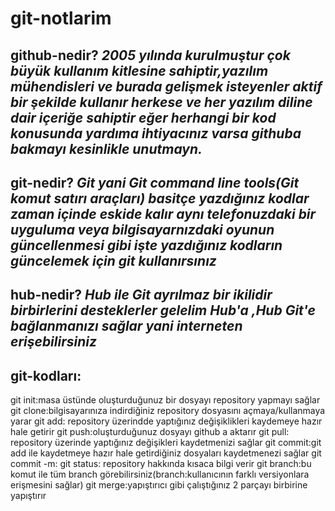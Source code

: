 # git-notlarim
## github-nedir?  	***2005 yılında kurulmuştur çok büyük kullanım kitlesine sahiptir,yazılım mühendisleri ve burada gelişmek isteyenler aktif bir şekilde kullanır herkese ve her yazılım diline dair içeriğe sahiptir eğer herhangi bir kod konusunda yardıma ihtiyacınız varsa githuba bakmayı kesinlikle unutmayn.***


## git-nedir? ***Git yani Git command line tools(Git komut satırı araçları) basitçe yazdığınız kodlar zaman içinde eskide kalır aynı telefonuzdaki bir uyguluma veya bilgisayarnızdaki oyunun güncellenmesi gibi işte  yazdığınız kodların güncelemek için git kullanırsınız***

## hub-nedir? ***Hub ile Git ayrılmaz bir ikilidir birbirlerini desteklerler gelelim Hub'a ,Hub Git'e bağlanmanızı sağlar yani interneten erişebilirsiniz*** 

## git-kodları: 
git init:masa üstünde oluşturduğunuz bir dosyayı  repository yapmayı sağlar
git clone:bilgisayarınıza indirdiğiniz  repository dosyasını açmaya/kullanmaya yarar
git add: repository üzerindde yaptığınız değişiklikleri kaydemeye hazır hale getirir
git push:oluşturduğunuz dosyayı github a aktarır
git pull: repository üzerinde yaptığınız değişikleri kaydetmenizi sağlar
git commit:git add ile kaydetmeye hazır hale getirdiğiniz dosyaları kaydetmenezi sağlar
git commit -m:
git status: repository hakkında kısaca bilgi verir
git branch:bu komut ile tüm branch görebilirsiniz(branch:kullanıcının farklı versiyonlara erişmesini sağlar)
git merge:yapıştırıcı gibi çalıştığınız 2 parçayı birbirine yapıştırır 



